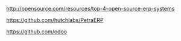 http://opensource.com/resources/top-4-open-source-erp-systems


https://github.com/hutchlabs/PetraERP

https://github.com/odoo
